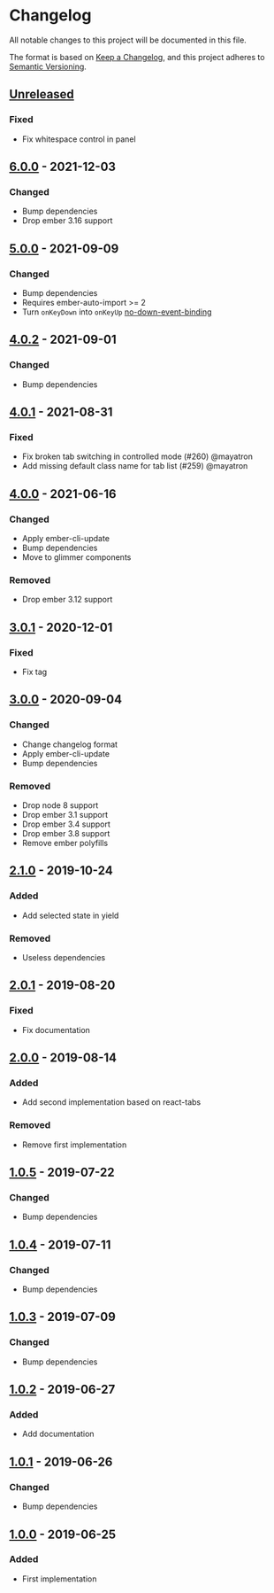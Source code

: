 # Changelog

All notable changes to this project will be documented in this file.

The format is based on [Keep a Changelog](https://keepachangelog.com/en/1.0.0/),
and this project adheres to [Semantic Versioning](https://semver.org/spec/v2.0.0.html).

## [Unreleased]

### Fixed

- Fix whitespace control in panel

## [6.0.0] - 2021-12-03

### Changed

- Bump dependencies
- Drop ember 3.16 support

## [5.0.0] - 2021-09-09

### Changed

- Bump dependencies
- Requires ember-auto-import >= 2
- Turn `onKeyDown` into `onKeyUp` [no-down-event-binding](https://github.com/ember-template-lint/ember-template-lint/blob/master/docs/rule/no-down-event-binding.md)

## [4.0.2] - 2021-09-01

### Changed

- Bump dependencies

## [4.0.1] - 2021-08-31

### Fixed

- Fix broken tab switching in controlled mode (#260) @mayatron
- Add missing default class name for tab list (#259) @mayatron

## [4.0.0] - 2021-06-16

### Changed

- Apply ember-cli-update
- Bump dependencies
- Move to glimmer components

### Removed

- Drop ember 3.12 support

## [3.0.1] - 2020-12-01

### Fixed

- Fix tag

## [3.0.0] - 2020-09-04

### Changed

- Change changelog format
- Apply ember-cli-update
- Bump dependencies

### Removed

- Drop node 8 support
- Drop ember 3.1 support
- Drop ember 3.4 support
- Drop ember 3.8 support
- Remove ember polyfills

## [2.1.0] - 2019-10-24

### Added

- Add selected state in yield

### Removed

- Useless dependencies

## [2.0.1] - 2019-08-20

### Fixed

- Fix documentation

## [2.0.0] - 2019-08-14

### Added

- Add second implementation based on react-tabs

### Removed

- Remove first implementation

## [1.0.5] - 2019-07-22

### Changed

- Bump dependencies

## [1.0.4] - 2019-07-11

### Changed

- Bump dependencies

## [1.0.3] - 2019-07-09

### Changed

- Bump dependencies

## [1.0.2] - 2019-06-27

### Added

- Add documentation

## [1.0.1] - 2019-06-26

### Changed

- Bump dependencies

## [1.0.0] - 2019-06-25

### Added

- First implementation

[6.0.0]: https://github.com/concordnow/ember-aria-tabs/compare/v5.0.0...v6.0.0
[5.0.0]: https://github.com/concordnow/ember-aria-tabs/compare/v4.0.2...v5.0.0
[4.0.2]: https://github.com/concordnow/ember-aria-tabs/compare/v4.0.1...v4.0.2
[4.0.1]: https://github.com/concordnow/ember-aria-tabs/compare/v4.0.0...v4.0.1
[4.0.0]: https://github.com/concordnow/ember-aria-tabs/compare/v3.0.1...v4.0.0
[3.0.1]: https://github.com/concordnow/ember-aria-tabs/compare/v3.0.0...v3.0.1
[3.0.0]: https://github.com/concordnow/ember-aria-tabs/compare/v2.1.0...v3.0.0
[2.1.0]: https://github.com/concordnow/ember-aria-tabs/compare/v2.0.1...v2.1.0
[2.0.1]: https://github.com/concordnow/ember-aria-tabs/compare/v2.0.0...v2.0.1
[2.0.0]: https://github.com/concordnow/ember-aria-tabs/compare/1.0.5...v2.0.0
[1.0.5]: https://github.com/concordnow/ember-aria-tabs/compare/1.0.4...1.0.5
[1.0.4]: https://github.com/concordnow/ember-aria-tabs/compare/1.0.3...1.0.4
[1.0.3]: https://github.com/concordnow/ember-aria-tabs/compare/1.0.2...1.0.3
[1.0.2]: https://github.com/concordnow/ember-aria-tabs/compare/1.0.1...1.0.2
[1.0.1]: https://github.com/concordnow/ember-aria-tabs/compare/1.0.0...1.0.1
[1.0.0]: https://github.com/concordnow/ember-aria-tabs/releases/tag/1.0.0


[Unreleased]: https://github.com/concordnow/ember-aria-tabs/compare/v6.0.0...HEAD
